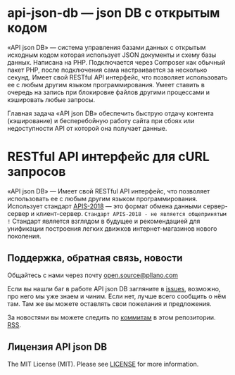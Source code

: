 # api-json-db — json DB с открытым кодом

«API json DB» — система управления базами данных с открытым исходным кодом которая использует JSON документы и схему базы данных. Написана на PHP. Подключается через Composer как обычный пакет PHP, после подключения сама настраивается за несколько секунд. Имеет свой RESTful API интерфейс, что позволяет использовать ее с любым другим языком программирования. Умеет ставить в очередь на запись при блокировке файлов другими процессами и кэшировать любые запросы.

Главная задача «API json DB» обеспечить быструю отдачу контента (кэширование) и бесперебойную работу сайта при сбоях или недоступности API от которой она получает данные.

# RESTful API интерфейс для cURL запросов

«API json DB» — Имеет свой RESTful API интерфейс, что позволяет использовать ее с любым другим языком программирования. Использует стандарт [APIS-2018](https://github.com/pllano/APIS-2018/) — это формат обмена данными сервер-сервер и клиент-сервер. `Стандарт APIS-2018 - не является общепринятым !` Стандарт является взглядом в будущее и рекомендацией для унификации построения легких движков интернет-магазинов нового поколения.

<a name="feedback"></a>
## Поддержка, обратная связь, новости

Общайтесь с нами через почту open.source@pllano.com

Если вы нашли баг в работе API json DB загляните в
[issues](https://github.com/pllano/api-json-db/issues), возможно, про него мы уже знаем и
чиним. Если нет, лучше всего сообщить о нём там. Там же вы можете оставлять свои
пожелания и предложения.

За новостями вы можете следить по
[коммитам](https://github.com/pllano/api-json-db/commits/master) в этом репозитории.
[RSS](https://github.com/pllano/api-json-db/commits/master.atom).

Лицензия API json DB
-------

The MIT License (MIT). Please see [LICENSE](LICENSE.md) for more information.

